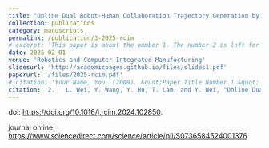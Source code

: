 ```yaml
---
title: "Online Dual Robot-Human Collaboration Trajectory Generation by Convex Optimization"
collection: publications
category: manuscripts
permalink: /publication/3-2025-rcim
# excerpt: 'This paper is about the number 1. The number 2 is left for future work.'
date: 2025-02-01
venue: 'Robotics and Computer-Integrated Manufacturing'
slidesurl: 'http://academicpages.github.io/files/slides1.pdf'
paperurl: '/files/2025-rcim.pdf'
# citation: 'Your Name, You. (2009). &quot;Paper Title Number 1.&quot; <i>Journal 1</i>. 1(1).'
citation: '2.	L. Wei, Y. Wang, Y. Hu, T. Lam, and Y. Wei, "Online Dual Robot-Human Collaboration Trajectory Generation by Convex Optimization", <i>Robotics and Computer-Integrated Manufacturing</i>, vol. 91, no. 102850, Feb. 2025'
---
```


doi: https://doi.org/10.1016/j.rcim.2024.102850.

journal online: https://www.sciencedirect.com/science/article/pii/S0736584524001376
